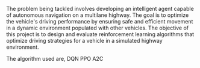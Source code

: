 The problem being tackled involves developing an intelligent agent capable of autonomous navigation on a multilane highway. The goal is to optimize the vehicle's driving performance by ensuring safe and efficient movement in a dynamic environment populated with other vehicles. The objective of this project is to design and evaluate reinforcement learning algorithms that optimize driving strategies for a vehicle in a simulated highway environment.

The algorithm used are,
DQN
PPO
A2C
